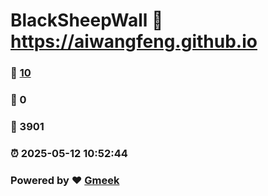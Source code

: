 # BlackSheepWall :link: https://aiwangfeng.github.io 
### :page_facing_up: [10](https://aiwangfeng.github.io/tag.html) 
### :speech_balloon: 0 
### :hibiscus: 3901 
### :alarm_clock: 2025-05-12 10:52:44 
### Powered by :heart: [Gmeek](https://github.com/Meekdai/Gmeek)
